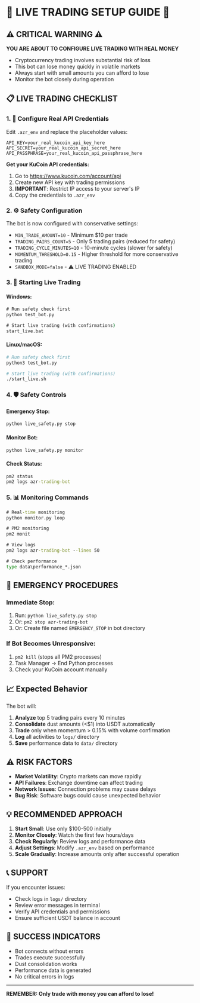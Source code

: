 # 🚨 LIVE TRADING SETUP GUIDE 🚨

## ⚠️ CRITICAL WARNING ⚠️
**YOU ARE ABOUT TO CONFIGURE LIVE TRADING WITH REAL MONEY**
- Cryptocurrency trading involves substantial risk of loss
- This bot can lose money quickly in volatile markets
- Always start with small amounts you can afford to lose
- Monitor the bot closely during operation

## 📋 LIVE TRADING CHECKLIST

### 1. 🔑 Configure Real API Credentials
Edit `.azr_env` and replace the placeholder values:
```env
API_KEY=your_real_kucoin_api_key_here
API_SECRET=your_real_kucoin_api_secret_here
API_PASSPHRASE=your_real_kucoin_api_passphrase_here
```

**Get your KuCoin API credentials:**
1. Go to https://www.kucoin.com/account/api
2. Create new API key with trading permissions
3. **IMPORTANT**: Restrict IP access to your server's IP
4. Copy the credentials to `.azr_env`

### 2. ⚙️ Safety Configuration
The bot is now configured with conservative settings:
- `MIN_TRADE_AMOUNT=10` - Minimum $10 per trade
- `TRADING_PAIRS_COUNT=5` - Only 5 trading pairs (reduced for safety)
- `TRADING_CYCLE_MINUTES=10` - 10-minute cycles (slower for safety)
- `MOMENTUM_THRESHOLD=0.15` - Higher threshold for more conservative trading
- `SANDBOX_MODE=false` - ⚠️ LIVE TRADING ENABLED

### 3. 🚀 Starting Live Trading

#### Windows:
```cmd
# Run safety check first
python test_bot.py

# Start live trading (with confirmations)
start_live.bat
```

#### Linux/macOS:
```bash
# Run safety check first
python3 test_bot.py

# Start live trading (with confirmations)
./start_live.sh
```

### 4. 🛡️ Safety Controls

#### Emergency Stop:
```cmd
python live_safety.py stop
```

#### Monitor Bot:
```cmd
python live_safety.py monitor
```

#### Check Status:
```cmd
pm2 status
pm2 logs azr-trading-bot
```

### 5. 📊 Monitoring Commands

```cmd
# Real-time monitoring
python monitor.py loop

# PM2 monitoring
pm2 monit

# View logs
pm2 logs azr-trading-bot --lines 50

# Check performance
type data\performance_*.json
```

## 🚨 EMERGENCY PROCEDURES

### Immediate Stop:
1. Run: `python live_safety.py stop`
2. Or: `pm2 stop azr-trading-bot`
3. Or: Create file named `EMERGENCY_STOP` in bot directory

### If Bot Becomes Unresponsive:
1. `pm2 kill` (stops all PM2 processes)
2. Task Manager → End Python processes
3. Check your KuCoin account manually

## 📈 Expected Behavior

The bot will:
1. **Analyze** top 5 trading pairs every 10 minutes
2. **Consolidate** dust amounts (<$1) into USDT automatically
3. **Trade** only when momentum > 0.15% with volume confirmation
4. **Log** all activities to `logs/` directory
5. **Save** performance data to `data/` directory

## ⚠️ RISK FACTORS

- **Market Volatility**: Crypto markets can move rapidly
- **API Failures**: Exchange downtime can affect trading
- **Network Issues**: Connection problems may cause delays
- **Bug Risk**: Software bugs could cause unexpected behavior

## 💡 RECOMMENDED APPROACH

1. **Start Small**: Use only $100-500 initially
2. **Monitor Closely**: Watch the first few hours/days
3. **Check Regularly**: Review logs and performance data
4. **Adjust Settings**: Modify `.azr_env` based on performance
5. **Scale Gradually**: Increase amounts only after successful operation

## 📞 SUPPORT

If you encounter issues:
- Check logs in `logs/` directory
- Review error messages in terminal
- Verify API credentials and permissions
- Ensure sufficient USDT balance in account

## 🎯 SUCCESS INDICATORS

- Bot connects without errors
- Trades execute successfully
- Dust consolidation works
- Performance data is generated
- No critical errors in logs

---

**REMEMBER: Only trade with money you can afford to lose!**
